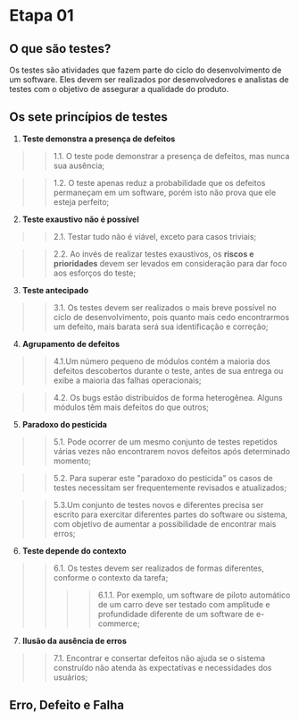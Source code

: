 # Etapa 01
## O que são testes?

Os testes são atividades que fazem parte do ciclo do desenvolvimento de um software. Eles devem ser realizados por desenvolvedores e analistas de testes com o objetivo de assegurar a qualidade do produto. 

## Os sete princípios de testes

1. **Teste demonstra a presença de defeitos**
>> 1.1. O teste pode demonstrar a presença de defeitos, mas nunca sua ausência;  

>> 1.2. O teste apenas reduz a probabilidade que os defeitos permaneçam em um software, porém isto não prova que ele esteja perfeito;
2. **Teste exaustivo não é possível**
>> 2.1. Testar tudo não é viável, exceto para casos triviais;  

>> 2.2. Ao invés de realizar testes exaustivos, os **riscos e prioridades** devem ser levados em consideração para dar foco aos esforços do teste;  
3. **Teste antecipado**
>> 3.1. Os testes devem ser realizados o mais breve possível no ciclo de desenvolvimento, pois quanto mais cedo encontrarmos um defeito, mais barata será sua identificação e correção;  
4. **Agrupamento de defeitos**
>> 4.1.Um número pequeno de módulos contém a maioria dos defeitos descobertos durante o teste, antes de sua entrega ou exibe a maioria das falhas operacionais;  

>> 4.2. Os bugs estão distribuídos de forma heterogênea. Alguns módulos têm mais defeitos do que outros;
5. **Paradoxo do pesticida**
>> 5.1. Pode ocorrer de um mesmo conjunto de testes repetidos várias vezes não encontrarem novos defeitos após determinado momento;

>> 5.2. Para superar este "paradoxo do pesticida" os casos de testes necessitam ser frequentemente revisados e atualizados;  

>> 5.3.Um conjunto de testes novos e diferentes precisa ser escrito para exercitar diferentes partes do software ou sistema, com objetivo de aumentar a possibilidade de encontrar mais erros;
6. **Teste depende do contexto**
>> 6.1. Os testes devem ser realizados de formas diferentes, conforme o contexto da tarefa;  
>>>> 6.1.1. Por exemplo, um software de piloto automático de um carro deve ser testado com amplitude e profundidade diferente de um software de e-commerce;  
7. **Ilusão da ausência de erros**
>> 7.1. Encontrar e consertar defeitos não ajuda se o sistema construído não atenda às expectativas e necessidades dos usuários;  

## Erro, Defeito e Falha

